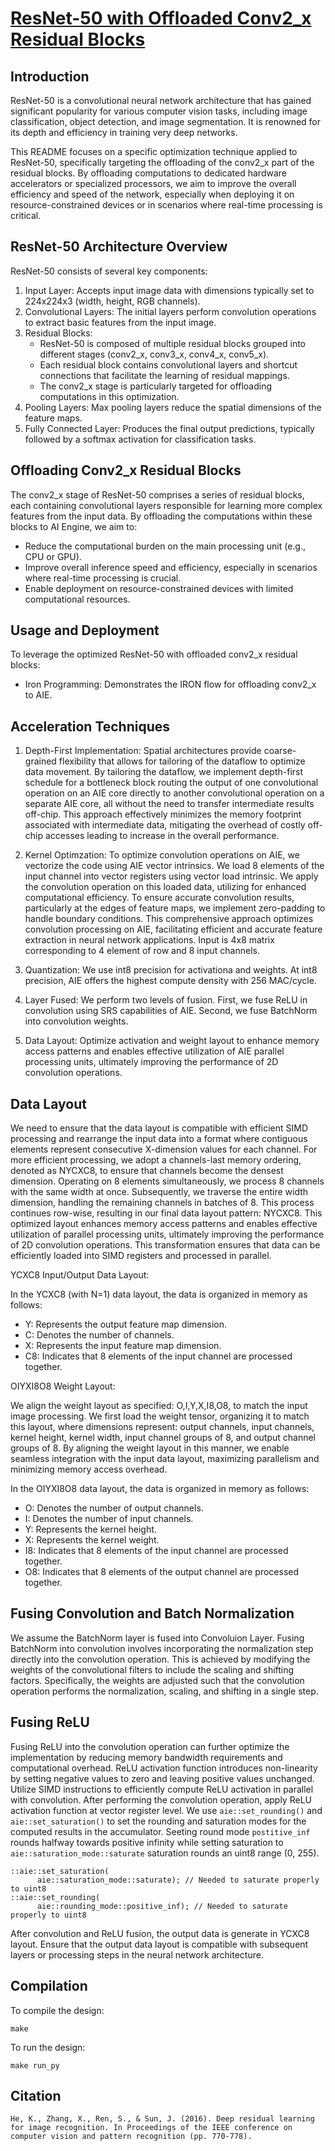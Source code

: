 <!---//===- README.md --------------------------*- Markdown -*-===//
//
// This file is licensed under the Apache License v2.0 with LLVM Exceptions.
// See https://llvm.org/LICENSE.txt for license information.
// SPDX-License-Identifier: Apache-2.0 WITH LLVM-exception
//
// Copyright (C) 2024, Advanced Micro Devices, Inc.
// 
//===----------------------------------------------------------------------===//-->

# <ins>ResNet-50 with Offloaded Conv2_x Residual Blocks</ins>

## Introduction
ResNet-50 is a convolutional neural network architecture that has gained significant popularity for various computer vision tasks, including image classification, object detection, and image segmentation. It is renowned for its depth and efficiency in training very deep networks.

This README focuses on a specific optimization technique applied to ResNet-50, specifically targeting the offloading of the conv2_x part of the residual blocks. By offloading computations to dedicated hardware accelerators or specialized processors, we aim to improve the overall efficiency and speed of the network, especially when deploying it on resource-constrained devices or in scenarios where real-time processing is critical.


## ResNet-50 Architecture Overview
ResNet-50 consists of several key components:

1. Input Layer: Accepts input image data with dimensions typically set to 224x224x3 (width, height, RGB channels).
2. Convolutional Layers: The initial layers perform convolution operations to extract basic features from the input image.
3. Residual Blocks:
    * ResNet-50 is composed of multiple residual blocks grouped into different stages (conv2_x, conv3_x, conv4_x, conv5_x).
    * Each residual block contains convolutional layers and shortcut connections that facilitate the learning of residual mappings.
    * The conv2_x stage is particularly targeted for offloading computations in this optimization.
4. Pooling Layers: Max pooling layers reduce the spatial dimensions of the feature maps.
5. Fully Connected Layer: Produces the final output predictions, typically followed by a softmax activation for classification tasks.


## Offloading Conv2_x Residual Blocks
The conv2_x stage of ResNet-50 comprises a series of residual blocks, each containing convolutional layers responsible for learning more complex features from the input data. By offloading the computations within these blocks to AI Engine, we aim to:

* Reduce the computational burden on the main processing unit (e.g., CPU or GPU).
* Improve overall inference speed and efficiency, especially in scenarios where real-time processing is crucial.
* Enable deployment on resource-constrained devices with limited computational resources.

##  Usage and Deployment
To leverage the optimized ResNet-50 with offloaded conv2_x residual blocks:
* Iron Programming: Demonstrates the IRON flow for offloading conv2_x to AIE.


## Acceleration Techniques
1. Depth-First Implementation: Spatial architectures provide coarse-grained flexibility that allows for tailoring of the dataflow to optimize data movement. By tailoring the dataflow, we implement depth-first schedule for a bottleneck block  routing the output of one convolutional operation on an AIE core directly to another convolutional operation on a separate AIE core, all without the need to transfer intermediate results off-chip. This approach effectively minimizes the memory footprint associated with intermediate data, mitigating the overhead of costly off-chip accesses leading to increase in the overall performance.

2. Kernel Optimzation: To optimize convolution operations on AIE, we vectorize the code using AIE vector intrinsics. We load 8 elements of the input channel into vector registers using vector load intrinsic. We apply the convolution operation on this loaded data, utilizing for enhanced computational efficiency. To ensure accurate convolution results, particularly at the edges of feature maps, we implement zero-padding to handle boundary conditions. This comprehensive approach optimizes convolution processing on AIE, facilitating efficient and accurate feature extraction in neural network applications. Input is 4x8 matrix corresponding to 4 element of row and 8 input channels.

3. Quantization: We use int8 precision for activationa and weights. At int8 precision, AIE offers the highest compute density with 256 MAC/cycle.  

4. Layer Fused: We perform two levels of fusion. First, we fuse ReLU in convolution using SRS capabilities of AIE. Second, we fuse BatchNorm into convolution weights. 

5. Data Layout: Optimize activation and weight layout to enhance memory access patterns and enables effective utilization of AIE parallel processing units, ultimately improving the performance of 2D convolution operations. 

## Data Layout
We need to ensure that the data layout is compatible with efficient SIMD processing and rearrange the input data into a format where contiguous elements represent consecutive X-dimension values for each channel. For more efficient processing, we adopt a channels-last memory ordering, denoted as NYCXC8, to ensure that channels become the densest dimension. Operating on 8 elements simultaneously, we process 8 channels with the same width at once. Subsequently, we traverse the entire width dimension, handling the remaining channels in batches of 8. This process continues row-wise, resulting in our final data layout pattern: NYCXC8. This optimized layout enhances memory access patterns and enables effective utilization of parallel processing units, ultimately improving the performance of 2D convolution operations. This transformation ensures that data can be efficiently loaded into SIMD registers and processed in parallel. 

YCXC8 Input/Output Data Layout:

In the YCXC8 (with N=1) data layout, the data is organized in memory as follows:

* Y: Represents the output feature map dimension.
* C: Denotes the number of channels.
* X: Represents the input feature map dimension.
* C8: Indicates that 8 elements of the input channel are processed together.

OIYXI8O8 Weight Layout:

We align the weight layout as specified: O,I,Y,X,I8,O8, to match the input image processing. We first load the weight tensor, organizing it to match this layout, where dimensions represent: output channels, input channels, kernel height, kernel width, input channel groups of 8, and output channel groups of 8. By aligning the weight layout in this manner, we enable seamless integration with the input data layout, maximizing parallelism and minimizing memory access overhead. 

In the OIYXI8O8 data layout, the data is organized in memory as follows:

* O: Denotes the number of output channels.
* I: Denotes the number of input channels.
* Y: Represents the kernel height.
* X: Represents the kernel weight.
* I8: Indicates that 8 elements of the input channel are processed together.
* O8: Indicates that 8 elements of the output channel are processed together.

## Fusing Convolution and Batch Normalization

We assume the BatchNorm layer is fused into Convoluion Layer. Fusing BatchNorm into convolution involves incorporating the normalization step directly into the convolution operation. This is achieved by modifying the weights of the convolutional filters to include the scaling and shifting factors. Specifically, the weights are adjusted such that the convolution operation performs the normalization, scaling, and shifting in a single step.

## Fusing ReLU

Fusing ReLU into the convolution operation can further optimize the implementation by reducing memory bandwidth requirements and computational overhead. ReLU activation function introduces non-linearity by setting negative values to zero and leaving positive values unchanged. Utilize SIMD instructions to efficiently compute ReLU activation in parallel with convolution. After performing the convolution operation, apply ReLU activation function at vector register level. 
We use `aie::set_rounding()` and `aie::set_saturation()` to set the rounding and saturation modes for the computed results in the accumulator. Seeting round mode `postitive_inf` rounds halfway towards positive infinity while setting saturation to `aie::saturation_mode::saturate` saturation rounds an uint8 range (0, 255). 

```
::aie::set_saturation(
      aie::saturation_mode::saturate); // Needed to saturate properly to uint8
::aie::set_rounding(
      aie::rounding_mode::positive_inf); // Needed to saturate properly to uint8
```
After convolution and ReLU fusion, the output data is generate in YCXC8 layout. Ensure that the output data layout is compatible with subsequent layers or processing steps in the neural network architecture.

## Compilation
To compile the design:
```
make
```

To run the design:
```
make run_py
```



## Citation
```
He, K., Zhang, X., Ren, S., & Sun, J. (2016). Deep residual learning for image recognition. In Proceedings of the IEEE conference on computer vision and pattern recognition (pp. 770-778).
```
